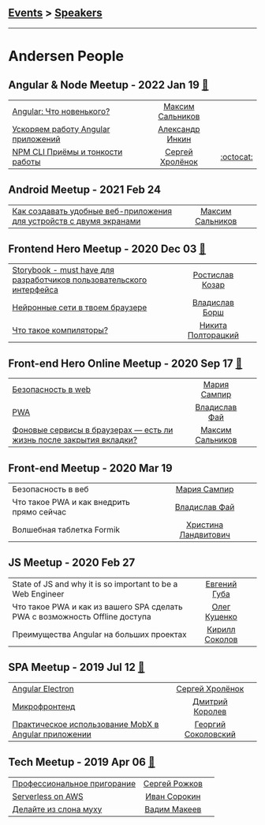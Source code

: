 ## [Events](../README.md) > [Speakers](../speakers.md)
---

# Andersen People

## Angular &amp; Node Meetup - 2022 Jan 19 [:movie_camera:](https://www.youtube.com/watch?v=IOT9jOWvVE4)
| | | |
| --- | :---: | --- |
| [Angular: Что новенького?](https://youtu.be/IOT9jOWvVE4?t=94)  |  [Максим Сальников](../../speakers/Максим%20Сальников.md)  |    |
| [Ускоряем работу Angular приложений](https://youtu.be/IOT9jOWvVE4?t=1946)  |  [Александр Инкин](../../speakers/Александр%20Инкин.md)  |    |
| [NPM CLI Приёмы и тонкости работы](https://youtu.be/IOT9jOWvVE4?t=4238)  |  [Сергей Хролёнок](../../speakers/Сергей%20Хролёнок.md)  |  [:octocat:](https://gist.github.com/skhrolenok/c0937d5f49eef705844a7870a50913c4)  |
## Android Meetup - 2021 Feb 24 
| | | |
| --- | :---: | --- |
| [Как создавать удобные веб-приложения для устройств с двумя экранами](https://youtu.be/UvxDxbv25dA?t=1621)  |  [Максим Сальников](../../speakers/Максим%20Сальников.md)  |    |
## Frontend Hero Meetup - 2020 Dec 03 [:movie_camera:](https://www.youtube.com/watch?v=5sePzx_4Rzs)
| | | |
| --- | :---: | --- |
| [Storybook - must have для разработчиков пользовательского интерфейса](https://www.youtube.com/watch?v=5sePzx_4Rzs&t=183s)  |  [Ростислав Козар](../../speakers/Ростислав%20Козар.md)  |    |
| [Нейронные сети в твоем браузере](https://www.youtube.com/watch?v=5sePzx_4Rzs&t=2001s)  |  [Владислав Борш](../../speakers/Владислав%20Борш.md)  |    |
| [Что такое компиляторы?](https://www.youtube.com/watch?v=5sePzx_4Rzs&t=6186s)  |  [Никита Полторацкий](../../speakers/Никита%20Полторацкий.md)  |    |
## Front-end Hero Online Meetup - 2020 Sep 17 [:movie_camera:](https://www.youtube.com/watch?v=H3IIpRTUdFU)
| | | |
| --- | :---: | --- |
| [Безопасность в web](https://www.youtube.com/watch?v=H3IIpRTUdFU&t=31s)  |  [Мария Сампир](../../speakers/Мария%20Сампир.md)  |    |
| [PWA](https://www.youtube.com/watch?v=H3IIpRTUdFU&t=2278s)  |  [Владислав Фай](../../speakers/Владислав%20Фай.md)  |    |
| [Фоновые сервисы в браузерах — есть ли жизнь после закрытия вкладки?](https://www.youtube.com/watch?v=H3IIpRTUdFU&t=3164s)  |  [Максим Сальников](../../speakers/Максим%20Сальников.md)  |    |
## Front-end Meetup - 2020 Mar 19 
| | | |
| --- | :---: | --- |
| Безопасность в веб  |  [Мария Сампир](../../speakers/Мария%20Сампир.md)  |    |
| Что такое PWA и как внедрить прямо сейчас  |  [Владислав Фай](../../speakers/Владислав%20Фай.md)  |    |
| Волшебная таблетка Formik  |  [Христина Ландвитович](../../speakers/Христина%20Ландвитович.md)  |    |
## JS Meetup - 2020 Feb 27 
| | | |
| --- | :---: | --- |
| State of JS and why it is so important to be a Web Engineer  |  [Евгений Губа](../../speakers/Евгений%20Губа.md)  |    |
| Что такое PWA и как из вашего SPA сделать PWA с возможность Offline доступа  |  [Олег Куценко](../../speakers/Олег%20Куценко.md)  |    |
| Преимущества Angular на больших проектах  |  [Кирилл Соколов](../../speakers/Кирилл%20Соколов.md)  |    |
## SPA Meetup - 2019 Jul 12 [:movie_camera:](https://www.youtube.com/watch?v=hdc67fVJoAM)
| | | |
| --- | :---: | --- |
| [Angular Electron](https://www.youtube.com/watch?v=hdc67fVJoAM)  |  [Сергей Хролёнок](../../speakers/Сергей%20Хролёнок.md)  |    |
| [Микрофронтенд](https://www.youtube.com/watch?v=hdc67fVJoAM)  |  [Дмитрий Королев](../../speakers/Дмитрий%20Королев.md)  |    |
| [Практическое использование MobX в Angular приложении](https://www.youtube.com/watch?v=hdc67fVJoAM)  |  [Георгий Соколовский](../../speakers/Георгий%20Соколовский.md)  |    |
## Tech Meetup - 2019 Apr 06 [:movie_camera:](https://www.youtube.com/watch?v=zT5e3xHP-CE)
| | | |
| --- | :---: | --- |
| [Профессиональное пригорание](https://www.youtube.com/watch?v=zT5e3xHP-CE)  |  [Сергей Рожков](../../speakers/Сергей%20Рожков.md)  |    |
| [Serverless on AWS](https://www.youtube.com/watch?v=zT5e3xHP-CE)  |  [Иван Сорокин](../../speakers/Иван%20Сорокин.md)  |    |
| [Делайте из слона муху](https://www.youtube.com/watch?v=zT5e3xHP-CE)  |  [Вадим Макеев](../../speakers/Вадим%20Макеев.md)  |    |
